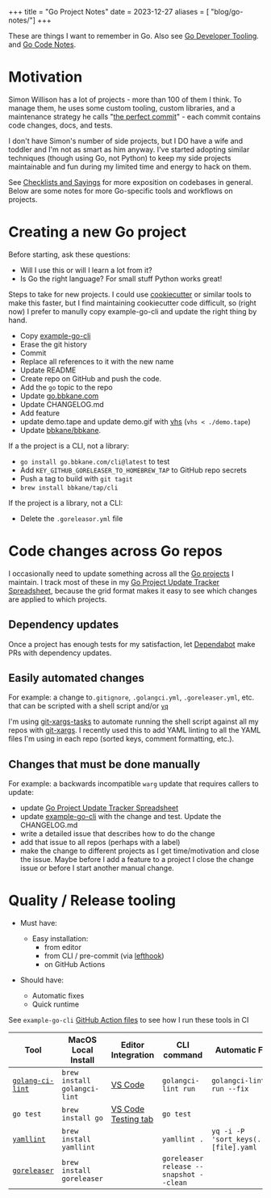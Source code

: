 +++
title = "Go Project Notes"
date = 2023-12-27
aliases = [ "blog/go-notes/"]
+++

These are things I want to remember in Go. Also see [Go Developer Tooling](@/blog/Go-Developer-Tooling/index.md). and [Go Code Notes](@/blog/Go-Code-Notes/index.md).

 # Motivation

Simon Willison has a lot of projects - more than 100 of them I think. To manage them, he uses some custom tooling, custom libraries, and  a maintenance strategy he calls "[the perfect commit](https://simonwillison.net/2022/Jan/12/how-i-build-a-feature/)"  - each commit contains code changes, docs, and tests.

I don't have Simon's number of side projects, but I DO have a wife and toddler and I'm not as smart as him anyway. I've started adopting similar techniques (though using Go, not Python) to keep my side projects maintainable and fun during my limited time and energy to hack on them.

See [Checklists and Sayings](@/blog/Checklists-And-Sayings/index.md) for more exposition on codebases in general. Below are some notes for more Go-specific tools and workflows on projects.

# Creating a new Go project

Before starting, ask these questions:

- Will I use this or will I learn a lot from it?
- Is Go the right language? For small stuff Python works great!

Steps to take for new projects. I could use [cookiecutter](https://github.com/cookiecutter/cookiecutter) or similar tools to make this faster, but I find maintaining cookiecutter code difficult, so (right now) I prefer to manully copy example-go-cli and update the right thing by hand.

- Copy [example-go-cli](https://github.com/bbkane/example-go-cli)
- Erase the git history
- Commit
- Replace all references to it with the new name
- Update README
- Create repo on GitHub and push the code.
- Add the `go` topic to the repo
- Update [go.bbkane.com](https://github.com/bbkane/go.bbkane.com)
- Update CHANGELOG.md
- Add feature
- update demo.tape and update demo.gif with [vhs](https://github.com/charmbracelet/vhs) (`vhs < ./demo.tape`)
- Update [bbkane/bbkane](https://github.com/bbkane/bbkane).

If a the project is a CLI, not a library: 

- `go install go.bbkane.com/cli@latest` to test
- Add `KEY_GITHUB_GORELEASER_TO_HOMEBREW_TAP` to GitHub repo secrets
- Push a tag to build with `git tagit`
- `brew install bbkane/tap/cli`

If the project is a library, not a CLI:

- Delete the `.goreleasor.yml` file

# Code changes across Go repos

I occasionally need to update something across all the [Go projects](https://github.com/search?q=owner%3Abbkane+topic%3Ago&type=repositories) I maintain. I track most of these in my [Go Project Update Tracker Spreadsheet](https://docs.google.com/spreadsheets/d/1R0c6VFFU_vLC45zgs_53rcWDHWRxt4S6UxdxBkFgPpo/edit#gid=0), because the grid format makes it easy to see which changes are applied to which projects.

## Dependency updates

Once a project has enough tests for my satisfaction, let [Dependabot](https://docs.github.com/en/code-security/dependabot) make PRs with dependency updates.

## Easily automated changes

For example: a change to`.gitignore`, `.golangci.yml`, `.goreleaser.yml`, etc. that can be scripted with a shell script and/or [`yq`](https://github.com/mikefarah/yq)

I'm using [git-xargs-tasks](https://github.com/bbkane/git-xargs-tasks) to automate running the shell script against all my repos with [git-xargs](https://github.com/gruntwork-io/git-xargs). I recently used this to add YAML linting to all the YAML files I'm using in each repo (sorted keys, comment formatting, etc.).

## Changes that must be done manually

For example: a backwards incompatible `warg` update that requires callers to update:

- update [Go Project Update Tracker Spreadsheet](https://docs.google.com/spreadsheets/d/1R0c6VFFU_vLC45zgs_53rcWDHWRxt4S6UxdxBkFgPpo/edit#gid=0)
- update [example-go-cli](https://github.com/bbkane/example-go-cli) with the change and test. Update the CHANGELOG.md
- write a detailed issue that describes how to do the change
- add that issue to all repos (perhaps with a label)
- make the change to different projects as I get time/motivation and close the issue. Maybe before I add a feature to a project I close the change issue or before I start another manual change.

# Quality / Release tooling

- Must have:
  - Easy installation:
    - from editor
    - from CLI / pre-commit (via [lefthook](https://github.com/evilmartians/lefthook))
    - on GitHub Actions

- Should have:
  - Automatic fixes
  - Quick runtime


See `example-go-cli` [GitHub Action files](https://github.com/bbkane/example-go-cli/tree/master/.github/workflows) to see how I run these tools in CI

| Tool                                                         | MacOS Local Install          | Editor Integration                                           | CLI command                             | Automatic Fix                          |
| ------------------------------------------------------------ | ---------------------------- | ------------------------------------------------------------ | --------------------------------------- | -------------------------------------- |
| [`golang-ci-lint`](https://github.com/golangci/golangci-lint) | `brew install golangci-lint` | [VS Code](https://golangci-lint.run/usage/integrations/#go-for-visual-studio-code) | `golangci-lint run`                     | `golangci-lint run --fix`              |
| `go test`                                                    | `brew install go`            | [VS Code Testing tab](https://code.visualstudio.com/docs/languages/go#_test) | `go test`                               |                                        |
| [`yamllint`](https://github.com/adrienverge/yamllint)        | `brew install yamllint`      |                                                              | `yamllint .`                            | `yq -i -P 'sort_keys(..)' [file].yaml` |
| [`goreleaser`](https://github.com/goreleaser/goreleaser)     | `brew install goreleaser`    |                                                              | `goreleaser release --snapshot --clean` |                                        |

